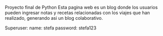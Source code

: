 Proyecto final de Python
Esta pagina web es un blog donde los usuarios pueden ingresar notas y recetas relacionadas con los viajes que han realizado, generando asi un blog colaborativo.

Superuser:
name: stefa
password: stefa123
